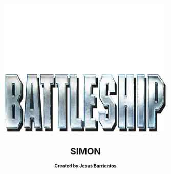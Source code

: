 <div id="header" align="center">

  <img src="assets/battleship_logo.png" width="800" height="400" alt="battleship game logo">

</div>

<div align="center" id="header">
   
# SIMON
**Created by [Jesus Barrientos](https://www.linkedin.com/in/barrientosjesus/)**

</div>
